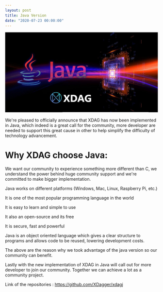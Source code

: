 ```yaml
---
layout: post
title: Java Version
date: "2020-07-23 00:00:00"
---
```



![Java Image](/assets/images/photo_2020-07-22_20-48-19.jpg)

We're pleased to officially announce that XDAG has now been implemented in Java, which indeed is a great call for the community, more developer are needed to support this great cause in other to help simplify the difficulty of technology advancement.

# Why XDAG choose Java:

We want our community to experience something more different than C, we understand the power behind huge community support and we're committed to make bigger implementation.

Java works on different platforms (Windows, Mac, Linux, Raspberry Pi, etc.)

It is one of the most popular programming language in the world

It is easy to learn and simple to use

It also an open-source and its free

It is secure, fast and powerful

Java is an object oriented language which gives a clear structure to programs and allows code to be reused, lowering development costs.

The above are the reason why  we took advantage of the java version so our community can benefit. 

Lastly with the new implementation of XDAG in Java will call out for more developer to join our community. Together we can achieve a lot as a community project.

Link of the repositories : https://github.com/XDagger/xdagj

